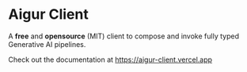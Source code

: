 # Aigur Client

A **free** and **opensource** (MIT) client to compose and invoke fully typed Generative AI pipelines.

Check out the documentation at https://aigur-client.vercel.app
